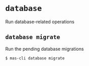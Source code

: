 # `database`

Run database-related operations

## `database migrate`

Run the pending database migrations

```
$ mas-cli database migrate
```
